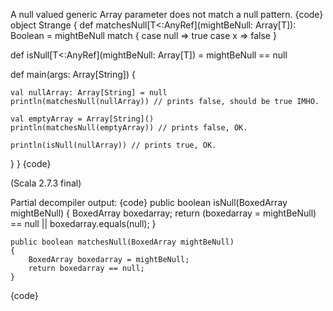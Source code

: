 A null valued generic Array parameter does not match a null pattern.
{code}
object Strange {
  def matchesNull[T<:AnyRef](mightBeNull: Array[T]): Boolean = mightBeNull match { 
    case null => true
    case x => false
  }

  def isNull[T<:AnyRef](mightBeNull: Array[T]) =
    mightBeNull == null
  

  def main(args: Array[String]) {

    val nullArray: Array[String] = null
    println(matchesNull(nullArray)) // prints false, should be true IMHO.

    val emptyArray = Array[String]()
    println(matchesNull(emptyArray)) // prints false, OK.

    println(isNull(nullArray)) // prints true, OK.
  }
}
{code}

(Scala 2.7.3 final)

Partial decompiler output:
{code}
    public boolean isNull(BoxedArray mightBeNull)
    {
        BoxedArray boxedarray;
        return (boxedarray = mightBeNull) == null || boxedarray.equals(null);
    }

    public boolean matchesNull(BoxedArray mightBeNull)
    {
        BoxedArray boxedarray = mightBeNull;
        return boxedarray == null;
    }
{code}

